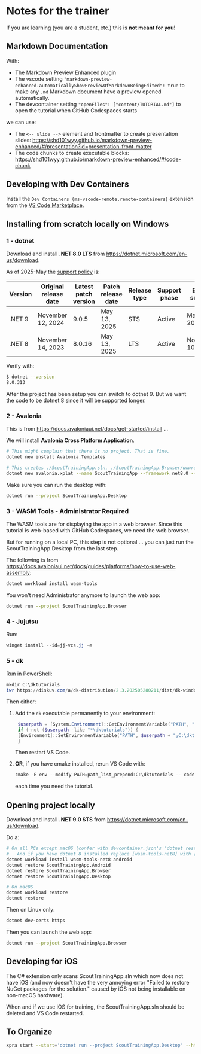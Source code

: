 # Notes for the trainer

If you are learning (you are a student, etc.) this is **not meant for you**!

## Markdown Documentation

With:

* The Markdown Preview Enhanced plugin
* The vscode setting `"markdown-preview-enhanced.automaticallyShowPreviewOfMarkdownBeingEdited": true` to make any `.md` Markdown document have a preview opened automatically.
* The devcontainer setting `"openFiles": ["content/TUTORIAL.md"]` to open the tutorial when GitHub Codespaces starts

we can use:

* The `<-- slide -->` element and frontmatter to create presentation slides:
<https://shd101wyy.github.io/markdown-preview-enhanced/#/presentation?id=presentation-front-matter>
* The code chunks to create executable blocks: <https://shd101wyy.github.io/markdown-preview-enhanced/#/code-chunk>

## Developing with Dev Containers

Install the `Dev Containers (ms-vscode-remote.remote-containers)` extension from the [VS Code Marketplace](https://marketplace.visualstudio.com/items?itemName=ms-vscode-remote.remote-containers).

## Installing from scratch locally on Windows

### 1 - dotnet

Download and install **.NET 8.0 LTS** from <https://dotnet.microsoft.com/en-us/download>.

As of 2025-May the [support policy](https://dotnet.microsoft.com/en-us/platform/support/policy/dotnet-core) is:

| Version | Original release date | Latest patch version | Patch release date | Release type | Support phase | End of support    |
| ------- | --------------------- | -------------------- | ------------------ | ------------ | ------------- | ----------------- |
| .NET 9  | November 12, 2024     | 9.0.5                | May 13, 2025       | STS          | Active        | May 12, 2026      |
| .NET 8  | November 14, 2023     | 8.0.16               | May 13, 2025       | LTS          | Active        | November 10, 2026 |

Verify with:

```sh
$ dotnet --version
8.0.313
```

After the project has been setup you can switch to dotnet 9. But we want the code to be dotnet 8 since it will be supported longer.

### 2 - Avalonia

This is from <https://docs.avaloniaui.net/docs/get-started/install> ...

We will install **Avalonia Cross Platform Application**.

```sh
# This might complain that there is no project. That is fine.
dotnet new install Avalonia.Templates

# This creates ./ScoutTrainingApp.sln, ./ScoutTrainingApp.Browser/wwwroot/index.html, etc.
dotnet new avalonia.xplat --name ScoutTrainingApp --framework net8.0 --mvvm CommunityToolkit --output .
```

Make sure you can run the desktop with:

```sh
dotnet run --project ScoutTrainingApp.Desktop
```

### 3 - WASM Tools - Administrator Required

The WASM tools are for displaying the app in a web browser. Since this tutorial is web-based with GitHub Codespaces, we need the web browser.

But for running on a local PC, this step is not optional ... you can just run the ScoutTrainingApp.Desktop from the last step.

The following is from <https://docs.avaloniaui.net/docs/guides/platforms/how-to-use-web-assembly>:

```sh
dotnet workload install wasm-tools
```

You won't need Administrator anymore to launch the web app:

```sh
dotnet run --project ScoutTrainingApp.Browser
```

### 4 - Jujutsu

Run:

```powershell
winget install --id=jj-vcs.jj -e
```

### 5 - dk

Run in PowerShell:

```powershell
mkdir C:\dktutorials
iwr https://diskuv.com/a/dk-distribution/2.3.202505280211/dist/dk-windows_x86_64.exe -OutFile C:\dktutorials\dk.exe
```

Then either:

1. Add the `dk` executable permanently to your environment:

   ```powershell
    $userpath = [System.Environment]::GetEnvironmentVariable("PATH", "USER")
    if (-not ($userpath -like "*\dktutorials")) {
    [Environment]::SetEnvironmentVariable("PATH", $userpath + ";C:\dktutorials", "USER")
    }
   ```

   Then restart VS Code.
2. **OR**, if you have cmake installed, rerun VS Code with:

   ```powershell
   cmake -E env --modify PATH=path_list_prepend:C:\dktutorials -- code
   ```

   each time you need the tutorial.

## Opening project locally

Download and install **.NET 9.0 STS** from <https://dotnet.microsoft.com/en-us/download>.

Do a:

```sh
# On all PCs except macOS (confer with devcontainer.json's "dotnet restore" notes)
#   And if you have dotnet 8 installed replace [wasm-tools-net8] with [wasm-tools]
dotnet workload install wasm-tools-net8 android
dotnet restore ScoutTrainingApp.Android
dotnet restore ScoutTrainingApp.Browser
dotnet restore ScoutTrainingApp.Desktop

# On macOS
dotnet workload restore
dotnet restore
```

Then on Linux only:

```sh
dotnet dev-certs https
```

Then you can launch the web app:

```sh
dotnet run --project ScoutTrainingApp.Browser
```

## Developing for iOS

The C# extension only scans ScoutTrainingApp.sln which now does not have iOS (and now doesn't have the very annoying error "Failed to restore NuGet packages for the solution." caused by iOS not being installable on non-macOS hardware).

When and if we use iOS for training, the ScoutTrainingApp.sln should be deleted and VS Code restarted.

## To Organize

```sh
xpra start --start='dotnet run --project ScoutTrainingApp.Desktop' --html=on --printing=no --attach=yes --xvfb='Xvfb +extension GLX +extension Composite -screen 0 1024x768x24+32 -nolisten tcp -noreset -auth $XAUTHORITY -dpi 96x96' --resize-display=no --dbus-proxy=no --dbus-control=no --pulseaudio=no --speaker=off --notifications=no --system-tray=no --audio=no --webcam=no --terminate-children=yes --mmap=no --bind-tcp=127.0.0.1:10000 --daemon=yes
```
